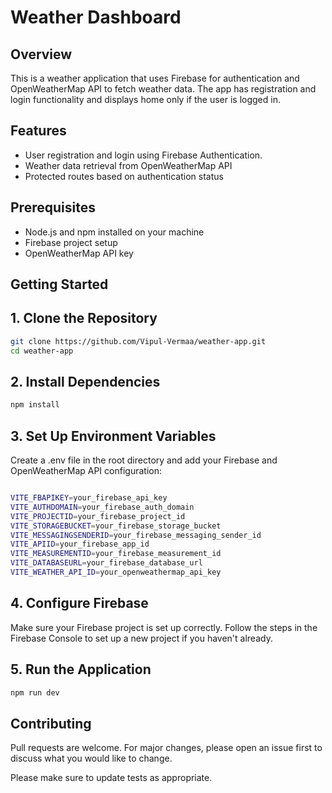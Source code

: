 # Weather Dashboard


## Overview

This is a weather application that uses Firebase for authentication and OpenWeatherMap API to fetch weather data. The app has registration and login functionality and displays home only if the user is logged in.

## Features
- User registration and login using Firebase Authentication.
- Weather data retrieval from OpenWeatherMap API
- Protected routes based on authentication status
 
## Prerequisites
- Node.js and npm installed on your machine
- Firebase project setup
- OpenWeatherMap API key

## Getting Started
## 1. Clone the Repository

```bash
git clone https://github.com/Vipul-Vermaa/weather-app.git
cd weather-app

```
## 2. Install Dependencies
```bash
npm install

```
## 3. Set Up Environment Variables
Create a .env file in the root directory and add your Firebase and OpenWeatherMap API configuration:

```bash

VITE_FBAPIKEY=your_firebase_api_key
VITE_AUTHDOMAIN=your_firebase_auth_domain
VITE_PROJECTID=your_firebase_project_id
VITE_STORAGEBUCKET=your_firebase_storage_bucket
VITE_MESSAGINGSENDERID=your_firebase_messaging_sender_id
VITE_APIID=your_firebase_app_id
VITE_MEASUREMENTID=your_firebase_measurement_id
VITE_DATABASEURL=your_firebase_database_url
VITE_WEATHER_API_ID=your_openweathermap_api_key

```

## 4. Configure Firebase
Make sure your Firebase project is set up correctly. Follow the steps in the Firebase Console to set up a new project if you haven't already.

## 5. Run the Application

```bash
npm run dev

```

## Contributing

Pull requests are welcome. For major changes, please open an issue first
to discuss what you would like to change.

Please make sure to update tests as appropriate.
